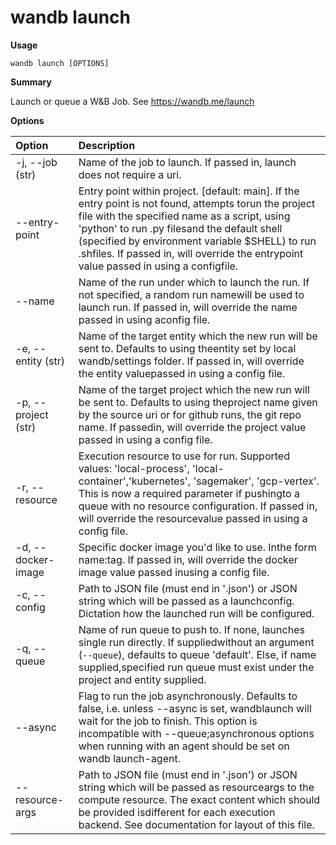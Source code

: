 # wandb launch

**Usage**

`wandb launch [OPTIONS]`

**Summary**

Launch or queue a W&B Job. See https://wandb.me/launch

**Options**

| **Option** | **Description** |
| :--- | :--- |
| -j, --job (str) | Name of the job to launch. If passed in,   launch does not require a uri. |
| --entry-point | Entry point within project. [default: main].   If the entry point is not found, attempts torun the project file with the specified name   as a script, using 'python' to run .py filesand the default shell (specified by   environment variable $SHELL) to run .shfiles. If passed in, will override the   entrypoint value passed in using a configfile. |
| --name | Name of the run under which to launch the   run. If not specified, a random run namewill be used to launch run. If passed in,   will override the name passed in using aconfig file. |
| -e, --entity (str) | Name of the target entity which the new run   will be sent to. Defaults to using theentity set by local wandb/settings folder.   If passed in, will override the entity valuepassed in using a config file. |
| -p, --project (str) | Name of the target project which the new run   will be sent to. Defaults to using theproject name given by the source uri or for   github runs, the git repo name. If passedin, will override the project value passed   in using a config file. |
| -r, --resource | Execution resource to use for run. Supported   values: 'local-process', 'local-container','kubernetes', 'sagemaker', 'gcp-vertex'.   This is now a required parameter if pushingto a queue with no resource configuration.   If passed in, will override the resourcevalue passed in using a config file. |
| -d, --docker-image | Specific docker image you'd like to use. Inthe form name:tag. If passed in, will   override the docker image value passed inusing a config file. |
| -c, --config | Path to JSON file (must end in '.json') or   JSON string which will be passed as a launchconfig. Dictation how the launched run will   be configured. |
| -q, --queue | Name of run queue to push to. If none,   launches single run directly. If suppliedwithout an argument (`--queue`), defaults to   queue 'default'. Else, if name supplied,specified run queue must exist under the   project and entity supplied. |
| --async | Flag to run the job asynchronously. Defaults   to false, i.e. unless --async is set, wandblaunch will wait for the job to finish. This   option is incompatible with --queue;asynchronous options when running with an   agent should be set on wandb launch-agent. |
| --resource-args | Path to JSON file (must end in '.json') or   JSON string which will be passed as resourceargs to the compute resource. The exact   content which should be provided isdifferent for each execution backend. See   documentation for layout of this file. |

